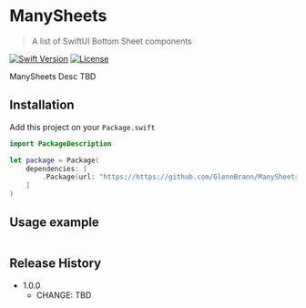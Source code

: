 # ManySheets
> A list of SwiftUI Bottom Sheet components

[![Swift Version][swift-image]][swift-url]
[![License][license-image]][license-url]

ManySheets Desc TBD 

## Installation

Add this project on your `Package.swift`

```swift
import PackageDescription

let package = Package(
    dependencies: [
        .Package(url: "https://https://github.com/GlennBrann/ManySheets", majorVersion: 0, minor: 0)
    ]
)
```

## Usage example


```
```


## Release History

* 1.0.0
    * CHANGE: TBD

[swift-image]:https://img.shields.io/badge/swift-5.3-orange.svg
[swift-url]: https://swift.org/
[license-image]: https://img.shields.io/badge/License-MIT-blue.svg
[license-url]: LICENSE
